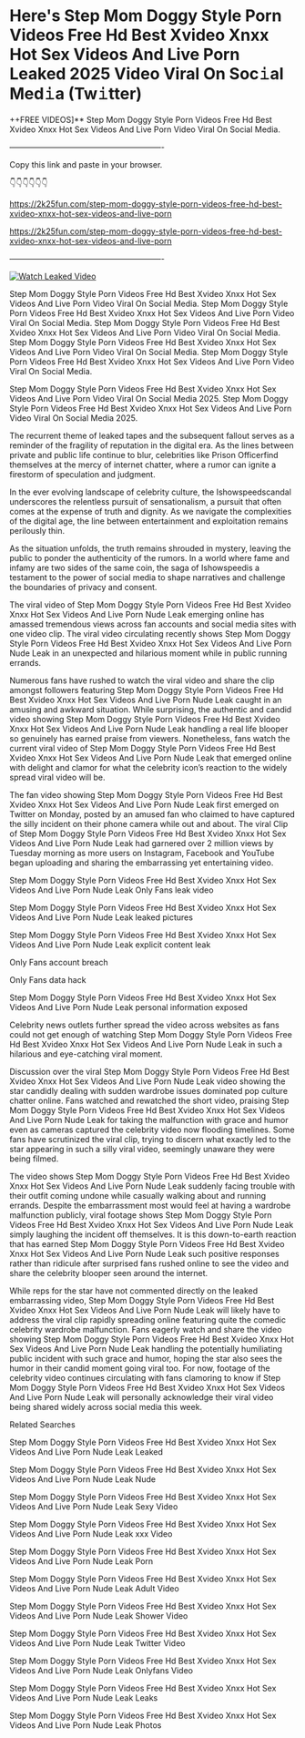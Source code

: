 # Here's Step Mom Doggy Style Porn Videos Free Hd Best Xvideo Xnxx Hot Sex Videos And Live Porn Leaked 2025 Video Viral On Soc𝚒al Med𝚒a (Tw𝚒tter)

++FREE VIDEOS]** Step Mom Doggy Style Porn Videos Free Hd Best Xvideo Xnxx Hot Sex Videos And Live Porn Video Viral On Social Media.

———————————————————-

Copy this link and paste in your browser.

👇👇👇👇👇👇

https://2k25fun.com/step-mom-doggy-style-porn-videos-free-hd-best-xvideo-xnxx-hot-sex-videos-and-live-porn

https://2k25fun.com/step-mom-doggy-style-porn-videos-free-hd-best-xvideo-xnxx-hot-sex-videos-and-live-porn

———————————————————-

[![Watch Leaked Video](https://miro.medium.com/v2/resize:fit:828/format:webp/1*cilzJN44JGOrTw9NJCrNHA.gif "Watch Leaked Video")](https://2k25fun.com/step-mom-doggy-style-porn-videos-free-hd-best-xvideo-xnxx-hot-sex-videos-and-live-porn)

Step Mom Doggy Style Porn Videos Free Hd Best Xvideo Xnxx Hot Sex Videos And Live Porn Video Viral On Social Media. Step Mom Doggy Style Porn Videos Free Hd Best Xvideo Xnxx Hot Sex Videos And Live Porn Video Viral On Social Media. Step Mom Doggy Style Porn Videos Free Hd Best Xvideo Xnxx Hot Sex Videos And Live Porn Video Viral On Social Media. Step Mom Doggy Style Porn Videos Free Hd Best Xvideo Xnxx Hot Sex Videos And Live Porn Video Viral On Social Media. Step Mom Doggy Style Porn Videos Free Hd Best Xvideo Xnxx Hot Sex Videos And Live Porn Video Viral On Social Media.

Step Mom Doggy Style Porn Videos Free Hd Best Xvideo Xnxx Hot Sex Videos And Live Porn Video Viral On Social Media 2025. Step Mom Doggy Style Porn Videos Free Hd Best Xvideo Xnxx Hot Sex Videos And Live Porn Video Viral On Social Media 2025.

The recurrent theme of leaked tapes and the subsequent fallout serves as a reminder of the fragility of reputation in the digital era. As the lines between private and public life continue to blur, celebrities like Prison Officerfind themselves at the mercy of internet chatter, where a rumor can ignite a firestorm of speculation and judgment.

In the ever evolving landscape of celebrity culture, the Ishowspeedscandal underscores the relentless pursuit of sensationalism, a pursuit that often comes at the expense of truth and dignity. As we navigate the complexities of the digital age, the line between entertainment and exploitation remains perilously thin.

As the situation unfolds, the truth remains shrouded in mystery, leaving the public to ponder the authenticity of the rumors. In a world where fame and infamy are two sides of the same coin, the saga of Ishowspeedis a testament to the power of social media to shape narratives and challenge the boundaries of privacy and consent.

The viral video of Step Mom Doggy Style Porn Videos Free Hd Best Xvideo Xnxx Hot Sex Videos And Live Porn Nude Leak emerging online has amassed tremendous views across fan accounts and social media sites with one video clip. The viral video circulating recently shows Step Mom Doggy Style Porn Videos Free Hd Best Xvideo Xnxx Hot Sex Videos And Live Porn Nude Leak in an unexpected and hilarious moment while in public running errands.

Numerous fans have rushed to watch the viral video and share the clip amongst followers featuring Step Mom Doggy Style Porn Videos Free Hd Best Xvideo Xnxx Hot Sex Videos And Live Porn Nude Leak caught in an amusing and awkward situation. While surprising, the authentic and candid video showing Step Mom Doggy Style Porn Videos Free Hd Best Xvideo Xnxx Hot Sex Videos And Live Porn Nude Leak handling a real life blooper so genuinely has earned praise from viewers. Nonetheless, fans watch the current viral video of Step Mom Doggy Style Porn Videos Free Hd Best Xvideo Xnxx Hot Sex Videos And Live Porn Nude Leak that emerged online with delight and clamor for what the celebrity icon’s reaction to the widely spread viral video will be.

The fan video showing Step Mom Doggy Style Porn Videos Free Hd Best Xvideo Xnxx Hot Sex Videos And Live Porn Nude Leak first emerged on Twitter on Monday, posted by an amused fan who claimed to have captured the silly incident on their phone camera while out and about. The viral Clip of Step Mom Doggy Style Porn Videos Free Hd Best Xvideo Xnxx Hot Sex Videos And Live Porn Nude Leak had garnered over 2 million views by Tuesday morning as more users on Instagram, Facebook and YouTube began uploading and sharing the embarrassing yet entertaining video.

Step Mom Doggy Style Porn Videos Free Hd Best Xvideo Xnxx Hot Sex Videos And Live Porn Nude Leak Only Fans leak video

Step Mom Doggy Style Porn Videos Free Hd Best Xvideo Xnxx Hot Sex Videos And Live Porn Nude Leak leaked pictures

Step Mom Doggy Style Porn Videos Free Hd Best Xvideo Xnxx Hot Sex Videos And Live Porn Nude Leak explicit content leak

Only Fans account breach

Only Fans data hack

Step Mom Doggy Style Porn Videos Free Hd Best Xvideo Xnxx Hot Sex Videos And Live Porn Nude Leak personal information exposed

Celebrity news outlets further spread the video across websites as fans could not get enough of watching Step Mom Doggy Style Porn Videos Free Hd Best Xvideo Xnxx Hot Sex Videos And Live Porn Nude Leak in such a hilarious and eye-catching viral moment.

Discussion over the viral Step Mom Doggy Style Porn Videos Free Hd Best Xvideo Xnxx Hot Sex Videos And Live Porn Nude Leak video showing the star candidly dealing with sudden wardrobe issues dominated pop culture chatter online. Fans watched and rewatched the short video, praising Step Mom Doggy Style Porn Videos Free Hd Best Xvideo Xnxx Hot Sex Videos And Live Porn Nude Leak for taking the malfunction with grace and humor even as cameras captured the celebrity video now flooding timelines. Some fans have scrutinized the viral clip, trying to discern what exactly led to the star appearing in such a silly viral video, seemingly unaware they were being filmed.

The video shows Step Mom Doggy Style Porn Videos Free Hd Best Xvideo Xnxx Hot Sex Videos And Live Porn Nude Leak suddenly facing trouble with their outfit coming undone while casually walking about and running errands. Despite the embarrassment most would feel at having a wardrobe malfunction publicly, viral footage shows Step Mom Doggy Style Porn Videos Free Hd Best Xvideo Xnxx Hot Sex Videos And Live Porn Nude Leak simply laughing the incident off themselves. It is this down-to-earth reaction that has earned Step Mom Doggy Style Porn Videos Free Hd Best Xvideo Xnxx Hot Sex Videos And Live Porn Nude Leak such positive responses rather than ridicule after surprised fans rushed online to see the video and share the celebrity blooper seen around the internet.

While reps for the star have not commented directly on the leaked embarrassing video, Step Mom Doggy Style Porn Videos Free Hd Best Xvideo Xnxx Hot Sex Videos And Live Porn Nude Leak will likely have to address the viral clip rapidly spreading online featuring quite the comedic celebrity wardrobe malfunction. Fans eagerly watch and share the video showing Step Mom Doggy Style Porn Videos Free Hd Best Xvideo Xnxx Hot Sex Videos And Live Porn Nude Leak handling the potentially humiliating public incident with such grace and humor, hoping the star also sees the humor in their candid moment going viral too. For now, footage of the celebrity video continues circulating with fans clamoring to know if Step Mom Doggy Style Porn Videos Free Hd Best Xvideo Xnxx Hot Sex Videos And Live Porn Nude Leak will personally acknowledge their viral video being shared widely across social media this week.

Related Searches

Step Mom Doggy Style Porn Videos Free Hd Best Xvideo Xnxx Hot Sex Videos And Live Porn Nude Leak Leaked

Step Mom Doggy Style Porn Videos Free Hd Best Xvideo Xnxx Hot Sex Videos And Live Porn Nude Leak Nude

Step Mom Doggy Style Porn Videos Free Hd Best Xvideo Xnxx Hot Sex Videos And Live Porn Nude Leak Sexy Video

Step Mom Doggy Style Porn Videos Free Hd Best Xvideo Xnxx Hot Sex Videos And Live Porn Nude Leak xxx Video

Step Mom Doggy Style Porn Videos Free Hd Best Xvideo Xnxx Hot Sex Videos And Live Porn Nude Leak Porn

Step Mom Doggy Style Porn Videos Free Hd Best Xvideo Xnxx Hot Sex Videos And Live Porn Nude Leak Adult Video

Step Mom Doggy Style Porn Videos Free Hd Best Xvideo Xnxx Hot Sex Videos And Live Porn Nude Leak Shower Video

Step Mom Doggy Style Porn Videos Free Hd Best Xvideo Xnxx Hot Sex Videos And Live Porn Nude Leak Twitter Video

Step Mom Doggy Style Porn Videos Free Hd Best Xvideo Xnxx Hot Sex Videos And Live Porn Nude Leak Onlyfans Video

Step Mom Doggy Style Porn Videos Free Hd Best Xvideo Xnxx Hot Sex Videos And Live Porn Nude Leak Leaks

Step Mom Doggy Style Porn Videos Free Hd Best Xvideo Xnxx Hot Sex Videos And Live Porn Nude Leak Photos